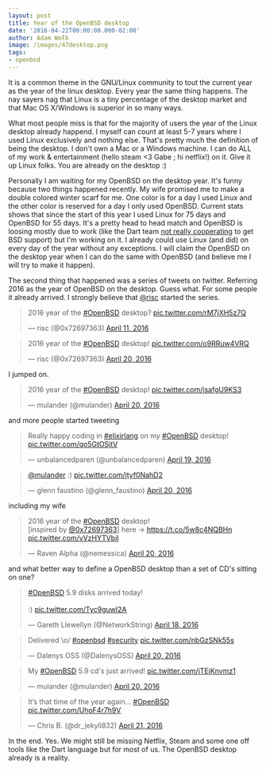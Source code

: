 ```yaml
---
layout: post
title: Year of the OpenBSD desktop
date: '2016-04-22T00:00:00.000-02:00'
author: Adam Wołk
image: /images/47desktop.png
tags:
- openbsd
---
```


It is a common theme in the GNU/Linux community to tout the current year as the year of the linux desktop. Every year the same thing happens. The nay sayers nag that Linux is a tiny percentage of the desktop market and that Mac OS X/Windows is superior in so many ways.

What most people miss is that for the majority of users the year of the Linux desktop already happend. I myself can count at least 5-7 years where I used Linux exclusively and nothing else. That's pretty much the definition of being the desktop. I don't own a Mac or a Windows machine. I can do ALL of my work & entertainment (hello steam <3 Gabe ; hi netflix!) on it. Give it up Linux folks. You are already on the desktop :)

Personally I am waiting for my OpenBSD on the desktop year. It's funny because two things happened recently. My wife promised me to make a double colored winter scarf for me. One color is for a day I used Linux and the other color is reserved for a day I only used OpenBSD. Current stats shows that since the start of this year I used Linux for 75 days and OpenBSD for 55 days. It's a pretty head to head match and OpenBSD is loosing mostly due to work (like the Dart team [not really cooperating](https://github.com/dart-lang/sdk/issues/10260) to get BSD support) but I'm working on it. I already could use Linux (and did) on every day of the year without any exceptions. I will claim the OpenBSD on the desktop year when I can do the same with OpenBSD (and believe me I will try to make it happen).

The second thing that happened was a series of tweets on twitter. Referring 2016 as the year of OpenBSD on the desktop. Guess what. For some people it already arrived. I strongly believe that [@risc](https://twitter.com/0x72697363) started the series.

<blockquote class="twitter-tweet" data-lang="en"><p lang="en" dir="ltr">2016 year of the <a href="https://twitter.com/hashtag/OpenBSD?src=hash">#OpenBSD</a> desktop? <a href="https://t.co/rM7jXH5z7Q">pic.twitter.com/rM7jXH5z7Q</a></p>&mdash; risc (@0x72697363) <a href="https://twitter.com/0x72697363/status/719445257402720256">April 11, 2016</a></blockquote>
<script async src="//platform.twitter.com/widgets.js" charset="utf-8"></script>

<blockquote class="twitter-tweet" data-lang="en"><p lang="en" dir="ltr">2016 year of the <a href="https://twitter.com/hashtag/OpenBSD?src=hash">#OpenBSD</a> desktop! <a href="https://t.co/o9RRuw4VRQ">pic.twitter.com/o9RRuw4VRQ</a></p>&mdash; risc (@0x72697363) <a href="https://twitter.com/0x72697363/status/722584345228120064">April 20, 2016</a></blockquote>
<script async src="//platform.twitter.com/widgets.js" charset="utf-8"></script>

I jumped on.

<blockquote class="twitter-tweet" data-lang="en"><p lang="en" dir="ltr">2016 year of the <a href="https://twitter.com/hashtag/OpenBSD?src=hash">#OpenBSD</a> desktop! <a href="https://t.co/jsafgU9KS3">pic.twitter.com/jsafgU9KS3</a></p>&mdash; mulander (@mulander) <a href="https://twitter.com/mulander/status/722778307343704064">April 20, 2016</a></blockquote>
<script async src="//platform.twitter.com/widgets.js" charset="utf-8"></script>

and more people started tweeting

<blockquote class="twitter-tweet" data-lang="en"><p lang="en" dir="ltr">Really happy coding in <a href="https://twitter.com/hashtag/elixirlang?src=hash">#elixirlang</a> on my <a href="https://twitter.com/hashtag/OpenBSD?src=hash">#OpenBSD</a> desktop! <a href="https://t.co/qo5GtOSjtV">pic.twitter.com/qo5GtOSjtV</a></p>&mdash; unbalancedparen (@unbalancedparen) <a href="https://twitter.com/unbalancedparen/status/722481758609022976">April 19, 2016</a></blockquote>
<script async src="//platform.twitter.com/widgets.js" charset="utf-8"></script>

<blockquote class="twitter-tweet" data-lang="en"><p lang="und" dir="ltr"><a href="https://twitter.com/mulander">@mulander</a> :) <a href="https://t.co/jtyf0NahD2">pic.twitter.com/jtyf0NahD2</a></p>&mdash; glenn faustino (@glenn_faustino) <a href="https://twitter.com/glenn_faustino/status/722780185221660672">April 20, 2016</a></blockquote>
<script async src="//platform.twitter.com/widgets.js" charset="utf-8"></script>

including my wife

<blockquote class="twitter-tweet" data-lang="en"><p lang="en" dir="ltr">2016 year of the <a href="https://twitter.com/hashtag/OpenBSD?src=hash">#OpenBSD</a> desktop!<br>[inspired by <a href="https://twitter.com/0x72697363">@0x72697363</a>] here -&gt; <a href="https://t.co/5w8c4NQBHn">https://t.co/5w8c4NQBHn</a> <a href="https://t.co/vVzHYTVbil">pic.twitter.com/vVzHYTVbil</a></p>&mdash; Raven Alpha (@nemessica) <a href="https://twitter.com/nemessica/status/722787577653112832">April 20, 2016</a></blockquote>
<script async src="//platform.twitter.com/widgets.js" charset="utf-8"></script>

and what better way to define a OpenBSD desktop than a set of CD's sitting on one?

<blockquote class="twitter-tweet" data-lang="en"><p lang="en" dir="ltr"><a href="https://twitter.com/hashtag/OpenBSD?src=hash">#OpenBSD</a> 5.9 disks arrived today!<br><br>:) <a href="https://t.co/Tyc9guwI2A">pic.twitter.com/Tyc9guwI2A</a></p>&mdash; Gareth Llewellyn (@NetworkString) <a href="https://twitter.com/NetworkString/status/722020892658819072">April 18, 2016</a></blockquote>
<script async src="//platform.twitter.com/widgets.js" charset="utf-8"></script>

<blockquote class="twitter-tweet" data-lang="en"><p lang="da" dir="ltr">Delivered \o/ <a href="https://twitter.com/hashtag/openbsd?src=hash">#openbsd</a> <a href="https://twitter.com/hashtag/security?src=hash">#security</a> <a href="https://t.co/nbGzSNk55s">pic.twitter.com/nbGzSNk55s</a></p>&mdash; Dalenys OSS (@DalenysOSS) <a href="https://twitter.com/DalenysOSS/status/722775915214802944">April 20, 2016</a></blockquote>
<script async src="//platform.twitter.com/widgets.js" charset="utf-8"></script>

<blockquote class="twitter-tweet" data-lang="en"><p lang="en" dir="ltr">My <a href="https://twitter.com/hashtag/OpenBSD?src=hash">#OpenBSD</a> 5.9 cd&#39;s just arrived! <a href="https://t.co/jTEjKnvmz1">pic.twitter.com/jTEjKnvmz1</a></p>&mdash; mulander (@mulander) <a href="https://twitter.com/mulander/status/722806117886267392">April 20, 2016</a></blockquote>
<script async src="//platform.twitter.com/widgets.js" charset="utf-8"></script>

<blockquote class="twitter-tweet" data-lang="en"><p lang="en" dir="ltr">It’s that time of the year again… <a href="https://twitter.com/hashtag/OpenBSD?src=hash">#OpenBSD</a> <a href="https://t.co/UhoF4r7h9V">pic.twitter.com/UhoF4r7h9V</a></p>&mdash; Chris B. (@dr_jekyll832) <a href="https://twitter.com/dr_jekyll832/status/723051810529882112">April 21, 2016</a></blockquote>
<script async src="//platform.twitter.com/widgets.js" charset="utf-8"></script>

In the end. Yes. We might still be missing Netflix, Steam and some one off tools like the Dart language but for most of us. The OpenBSD desktop already is a reality.